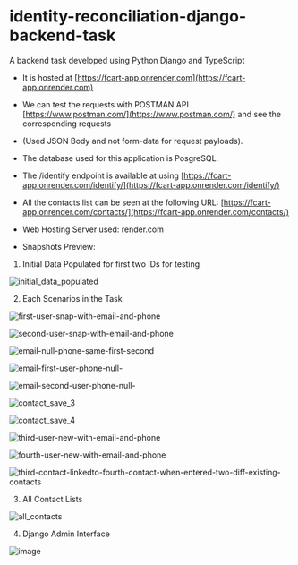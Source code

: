 # identity-reconciliation-django-backend-task
A backend task developed using Python Django and TypeScript

- It is hosted at [https://fcart-app.onrender.com](https://fcart-app.onrender.com)
- We can test the requests with POSTMAN API [https://www.postman.com/](https://www.postman.com/) and see the corresponding requests
- (Used JSON Body and not form-data for request payloads).
- The database used for this application is PosgreSQL.
- The /identify endpoint is available at using [https://fcart-app.onrender.com/identify/](https://fcart-app.onrender.com/identify/)
- All the contacts list can be seen at the following URL: [https://fcart-app.onrender.com/contacts/](https://fcart-app.onrender.com/contacts/)
- Web Hosting Server used: render.com

- Snapshots Preview:

1. Initial Data Populated for first two IDs for testing

![initial_data_populated](https://github.com/thedevsafaf/identity-reconciliation-django-backend-task/assets/85129653/aaf4c4b3-a518-4d68-987d-75c4b0aa974b)


2. Each Scenarios in the Task
   
![first-user-snap-with-email-and-phone](https://github.com/thedevsafaf/identity-reconciliation-django-backend-task/assets/85129653/7849598b-e100-4294-a2c7-89b2b470877e)

![second-user-snap-with-email-and-phone](https://github.com/thedevsafaf/identity-reconciliation-django-backend-task/assets/85129653/6212d768-cbd4-48fd-812a-4ec4912f5376)

![email-null-phone-same-first-second](https://github.com/thedevsafaf/identity-reconciliation-django-backend-task/assets/85129653/5a46f111-ad76-479f-aa05-9428a650e4e9)

![email-first-user-phone-null-](https://github.com/thedevsafaf/identity-reconciliation-django-backend-task/assets/85129653/7ab448f5-d812-45d0-8bd3-b22266b603c6)

![email-second-user-phone-null-](https://github.com/thedevsafaf/identity-reconciliation-django-backend-task/assets/85129653/127cf4ad-44f5-407e-9336-bff021112487)

![contact_save_3](https://github.com/thedevsafaf/identity-reconciliation-django-backend-task/assets/85129653/2d3ad3f8-831a-4b2e-aca0-82a6b4c9627e)

![contact_save_4](https://github.com/thedevsafaf/identity-reconciliation-django-backend-task/assets/85129653/bb46db6a-c664-4693-a6d7-3424a05e8c65)

![third-user-new-with-email-and-phone](https://github.com/thedevsafaf/identity-reconciliation-django-backend-task/assets/85129653/1a802666-8258-417f-81df-80f5e4a664ce)

![fourth-user-new-with-email-and-phone](https://github.com/thedevsafaf/identity-reconciliation-django-backend-task/assets/85129653/2417a072-0711-44a7-9517-10c6528fcd67)

![third-contact-linkedto-fourth-contact-when-entered-two-diff-existing-contacts](https://github.com/thedevsafaf/identity-reconciliation-django-backend-task/assets/85129653/c95f006d-2fa8-46a9-9303-1295f34976ab)


3. All Contact Lists

![all_contacts](https://github.com/thedevsafaf/identity-reconciliation-django-backend-task/assets/85129653/be8ec54c-b162-41d3-b328-7290e9d69714)


4. Django Admin Interface
   
![image](https://github.com/thedevsafaf/identity-reconciliation-django-backend-task/assets/85129653/3abfac5c-8fe4-41fa-ad72-4ecb4e834c63)
